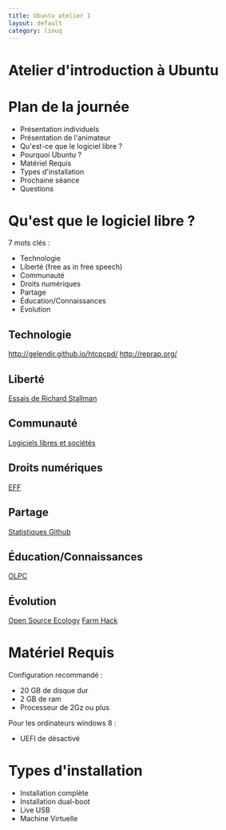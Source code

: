 ```yaml
---
title: Ubuntu atelier 1
layout: default
category: linuq
---
```


Atelier d'introduction à Ubuntu
===============================

Plan de la journée
==================

 * Présentation individuels
 * Présentation de l'animateur
 * Qu'est-ce que le logiciel libre ?
 * Pourquoi Ubuntu ?
 * Matériel Requis
 * Types d'installation
 * Prochaine séance
 * Questions

Qu'est que le logiciel libre ?
==============================

 7 mots clés :

 * Technologie
 * Liberté (free as in free speech)
 * Communauté
 * Droits numériques
 * Partage
 * Éducation/Connaissances
 * Évolution

Technologie
-----------

http://gelendir.github.io/htcpcpd/
http://reprap.org/

Liberté
-------

[Essais de Richard Stallman](https://archive.org/details/FreeSoftwareFreeSociety-SelectedEssaysOfRichardM.Stallman2nd)

Communauté
----------

[Logiciels libres et sociétés](http://loli.fsa.ulaval.ca/)

Droits numériques
-----------------

[EFF](https://www.eff.org/)

Partage
-------

[Statistiques Github](https://octoverse.github.com/)

Éducation/Connaissances
-----------------------

[OLPC](http://one.laptop.org/)

Évolution
---------

[Open Source Ecology](http://opensourceecology.org/)
[Farm Hack](http://farmhack.net/home/)

Matériel Requis
===============

Configuration recommandé :

 * 20 GB de disque dur
 * 2 GB de ram
 * Processeur de 2Gz ou plus

Pour les ordinateurs windows 8 :

 * UEFI de désactivé

Types d'installation
====================

 * Installation complète
 * Installation dual-boot
 * Live USB
 * Machine Virtuelle
